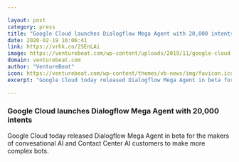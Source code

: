 ```yaml
---

layout: post
category: press
title: "Google Cloud launches Dialogflow Mega Agent with 20,000 intents"
date: 2020-02-19 16:06:41
link: https://vrhk.co/2SEnLAi
image: https://venturebeat.com/wp-content/uploads/2019/11/google-cloud.jpg?w=1200&strip=all
domain: venturebeat.com
author: "VentureBeat"
icon: https://venturebeat.com/wp-content/themes/vb-news/img/favicon.ico
excerpt: "Google Cloud today released Dialogflow Mega Agent in beta for the makers of convesational AI and Contact Center AI customers to make more complex bots."

---
```


### Google Cloud launches Dialogflow Mega Agent with 20,000 intents

Google Cloud today released Dialogflow Mega Agent in beta for the makers of convesational AI and Contact Center AI customers to make more complex bots.